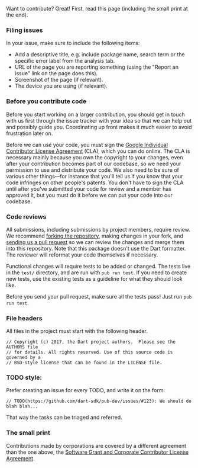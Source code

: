 Want to contribute? Great! First, read this page (including the small print at
the end).

### Filing issues

In your issue, make sure to include the following items:

- Add a descriptive title, e.g. include package name, search term or the specific error label from the analysis tab.
- URL of the page you are reporting something (using the "Report an issue" link on the page does this).
- Screenshot of the page (if relevant).
- The device you are using (if relevant).

### Before you contribute code

Before you start working on a larger contribution, you should get in touch with
us first through the issue tracker with your idea so that we can help out and
possibly guide you. Coordinating up front makes it much easier to avoid
frustration later on.

Before we can use your code, you must sign the
[Google Individual Contributor License Agreement][CLA] (CLA), which you can do
online. The CLA is necessary mainly because you own the copyright to your
changes, even after your contribution becomes part of our codebase, so we need
your permission to use and distribute your code. We also need to be sure of
various other things—for instance that you'll tell us if you know that your code
infringes on other people's patents. You don't have to sign the CLA until after
you've submitted your code for review and a member has approved it, but you must
do it before we can put your code into our codebase.

[CLA]: https://cla.developers.google.com/about/google-individual

### Code reviews

All submissions, including submissions by project members, require review. We
recommend [forking the repository][fork], making changes in your fork, and
[sending us a pull request][pr] so we can review the changes and merge them into
this repository. Note that this package doesn't use the Dart formatter. The
reviewer will reformat your code themselves if necessary.

[fork]: https://help.github.com/articles/about-forks/
[pr]: https://help.github.com/articles/creating-a-pull-request/

Functional changes will require tests to be added or changed. The tests live in
the `test/` directory, and are run with `pub run test`. If you need to create
new tests, use the existing tests as a guideline for what they should look like.

Before you send your pull request, make sure all the tests pass! Just run 
`pub run test`.

### File headers

All files in the project must start with the following header.

```
// Copyright (c) 2017, the Dart project authors.  Please see the AUTHORS file
// for details. All rights reserved. Use of this source code is governed by a
// BSD-style license that can be found in the LICENSE file.
```

### TODO style:
Prefer creating an issue for every TODO, and write it on the form:

```
// TODO(https://github.com/dart-sdk/pub-dev/issues/#123): We should do blah blah...
```

That way the tasks can be triaged and referred.

### The small print

Contributions made by corporations are covered by a different agreement than the
one above, the
[Software Grant and Corporate Contributor License Agreement][CCLA].

[CCLA]: https://developers.google.com/open-source/cla/corporate
